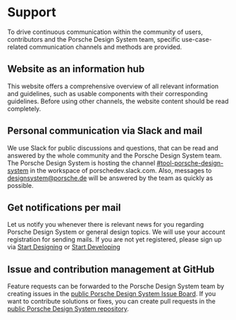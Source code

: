 # Support

To drive continuous communication within the community of users, contributors and the Porsche Design System team,
specific use-case-related communication channels and methods are provided.

<TableOfContents></TableOfContents>

## Website as an information hub

This website offers a comprehensive overview of all relevant information and guidelines, such as usable components with
their corresponding guidelines. Before using other channels, the website content should be read completely.

## Personal communication via Slack and mail

We use Slack for public discussions and questions, that can be read and answered by the whole community and the Porsche
Design System team. The Porsche Design System is hosting the channel
[#tool-porsche-design-system](https://porschedev.slack.com/app_redirect?channel=tool-porsche-design-system) in the
workspace of porschedev.slack.com. Also, messages to designsystem@porsche.de will be answered by the team as quickly as
possible.

## Get notifications per mail

Let us notify you whenever there is relevant news for you regarding Porsche Design System or general design topics. We
will use your account registration for sending mails. If you are not yet registered, please sign up via
[Start Designing](designing/introduction) or [Start Developing](developing/introduction)

## Issue and contribution management at GitHub

Feature requests can be forwarded to the Porsche Design System team by creating issues in the
[public Porsche Design System Issue Board](https://github.com/porsche-design-system/porsche-design-system/issues/new/choose).
If you want to contribute solutions or fixes, you can create pull requests in the
[public Porsche Design System repository](https://github.com/porsche-design-system/porsche-design-system).
